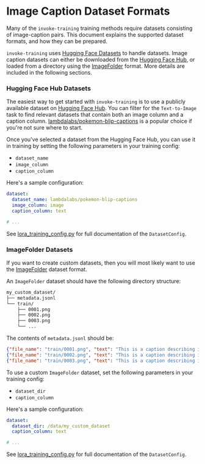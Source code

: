# Image Caption Dataset Formats
Many of the `invoke-training` training methods require datasets consisting of image-caption pairs. This document explains the supported dataset formats, and how they can be prepared.

`invoke-training` uses [Hugging Face Datasets](https://huggingface.co/docs/datasets/main/en/index) to handle datasets. Image caption datasets can either be downloaded from the [Hugging Face Hub](https://huggingface.co/datasets), or loaded from a directory using the [ImageFolder](https://huggingface.co/docs/datasets/v2.4.0/en/image_load#imagefolder) format. More details are included in the following sections.

### Hugging Face Hub Datasets
The easiest way to get started with `invoke-training` is to use a publicly available dataset on [Hugging Face Hub](https://huggingface.co/datasets). You can filter for the `Text-to-Image` task to find relevant datasets that contain both an image column and a caption column. [lambdalabs/pokemon-blip-captions](https://huggingface.co/datasets/lambdalabs/pokemon-blip-captions) is a popular choice if you're not sure where to start.

Once you've selected a dataset from the Hugging Face Hub, you can use it in training by setting the following parameters in your training config:
- `dataset_name`
- `image_column`
- `caption_column`

Here's a sample configuration:
```yaml
dataset:
  dataset_name: lambdalabs/pokemon-blip-captions
  image_column: image
  caption_column: text

# ...
```

See [lora_training_config.py](/src/invoke_training/training/lora/lora_training_config.py) for full documentation of the `DatasetConfig`.

### ImageFolder Datasets
If you want to create custom datasets, then you will most likely want to use the [ImageFolder](https://huggingface.co/docs/datasets/v2.4.0/en/image_load#imagefolder) dataset format.

An `ImageFolder` dataset should have the following directory structure:
```bash
my_custom_dataset/
├── metadata.jsonl
└── train/
    ├── 0001.png
    ├── 0002.png
    ├── 0003.png
    └── ...
```

The contents of `metadata.jsonl` should be:
```json
{"file_name": "train/0001.png", "text": "This is a caption describing image 0001."}
{"file_name": "train/0002.png", "text": "This is a caption describing image 0002."}
{"file_name": "train/0003.png", "text": "This is a caption describing image 0003."}
```

To use a custom `ImageFolder` dataset, set the following parameters in your training config:
- `dataset_dir`
- `caption_column`

Here's a sample configuration:
```yaml
dataset:
  dataset_dir: /data/my_custom_dataset
  caption_column: text

# ...
```

See [lora_training_config.py](/src/invoke_training/training/lora/lora_training_config.py) for full documentation of the `DatasetConfig`.
